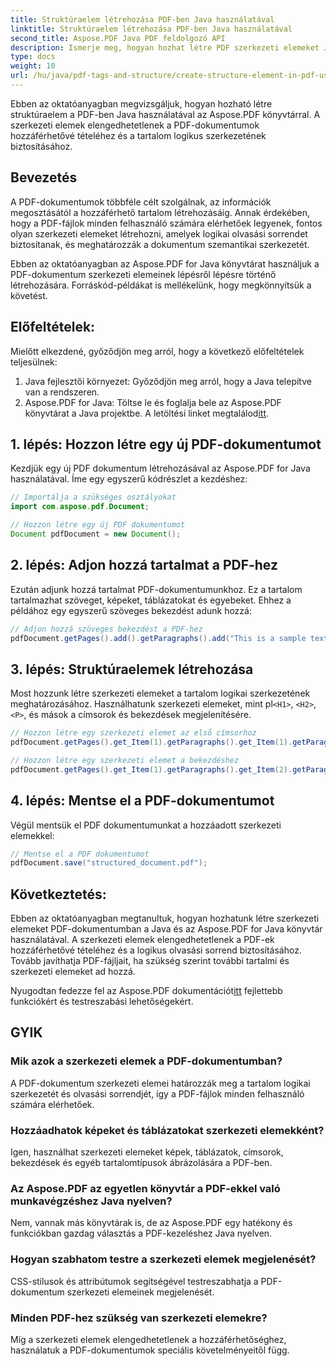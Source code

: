 ```yaml
---
title: Struktúraelem létrehozása PDF-ben Java használatával
linktitle: Struktúraelem létrehozása PDF-ben Java használatával
second_title: Aspose.PDF Java PDF feldolgozó API
description: Ismerje meg, hogyan hozhat létre PDF szerkezeti elemeket Java nyelven az Aspose.PDF segítségével. Javítsa a PDF hozzáférhetőségét és a logikai tartalomáramlást.
type: docs
weight: 10
url: /hu/java/pdf-tags-and-structure/create-structure-element-in-pdf-using-java/
---
```

Ebben az oktatóanyagban megvizsgáljuk, hogyan hozható létre struktúraelem a PDF-ben Java használatával az Aspose.PDF könyvtárral. A szerkezeti elemek elengedhetetlenek a PDF-dokumentumok hozzáférhetővé tételéhez és a tartalom logikus szerkezetének biztosításához.

## Bevezetés

A PDF-dokumentumok többféle célt szolgálnak, az információk megosztásától a hozzáférhető tartalom létrehozásáig. Annak érdekében, hogy a PDF-fájlok minden felhasználó számára elérhetőek legyenek, fontos olyan szerkezeti elemeket létrehozni, amelyek logikai olvasási sorrendet biztosítanak, és meghatározzák a dokumentum szemantikai szerkezetét.

Ebben az oktatóanyagban az Aspose.PDF for Java könyvtárat használjuk a PDF-dokumentum szerkezeti elemeinek lépésről lépésre történő létrehozására. Forráskód-példákat is mellékelünk, hogy megkönnyítsük a követést.

## Előfeltételek:
Mielőtt elkezdené, győződjön meg arról, hogy a következő előfeltételek teljesülnek:

1. Java fejlesztői környezet: Győződjön meg arról, hogy a Java telepítve van a rendszeren.
2.  Aspose.PDF for Java: Töltse le és foglalja bele az Aspose.PDF könyvtárat a Java projektbe. A letöltési linket megtalálod[itt](https://releases.aspose.com/pdf/java/).

## 1. lépés: Hozzon létre egy új PDF-dokumentumot
Kezdjük egy új PDF dokumentum létrehozásával az Aspose.PDF for Java használatával. Íme egy egyszerű kódrészlet a kezdéshez:

```java
// Importálja a szükséges osztályokat
import com.aspose.pdf.Document;

// Hozzon létre egy új PDF dokumentumot
Document pdfDocument = new Document();
```

## 2. lépés: Adjon hozzá tartalmat a PDF-hez
Ezután adjunk hozzá tartalmat PDF-dokumentumunkhoz. Ez a tartalom tartalmazhat szöveget, képeket, táblázatokat és egyebeket. Ehhez a példához egy egyszerű szöveges bekezdést adunk hozzá:

```java
// Adjon hozzá szöveges bekezdést a PDF-hez
pdfDocument.getPages().add().getParagraphs().add("This is a sample text paragraph.");
```

## 3. lépés: Struktúraelemek létrehozása
 Most hozzunk létre szerkezeti elemeket a tartalom logikai szerkezetének meghatározásához. Használhatunk szerkezeti elemeket, mint pl`<H1>`, `<H2>`, `<P>`, és mások a címsorok és bekezdések megjelenítésére.

```java
// Hozzon létre egy szerkezeti elemet az első címsorhoz
pdfDocument.getPages().get_Item(1).getParagraphs().get_Item(1).getParagraphInfo().setStructureElementName("H1");

// Hozzon létre egy szerkezeti elemet a bekezdéshez
pdfDocument.getPages().get_Item(1).getParagraphs().get_Item(2).getParagraphInfo().setStructureElementName("P");
```

## 4. lépés: Mentse el a PDF-dokumentumot
Végül mentsük el PDF dokumentumunkat a hozzáadott szerkezeti elemekkel:

```java
// Mentse el a PDF dokumentumot
pdfDocument.save("structured_document.pdf");
```

## Következtetés:
Ebben az oktatóanyagban megtanultuk, hogyan hozhatunk létre szerkezeti elemeket PDF-dokumentumban a Java és az Aspose.PDF for Java könyvtár használatával. A szerkezeti elemek elengedhetetlenek a PDF-ek hozzáférhetővé tételéhez és a logikus olvasási sorrend biztosításához. Tovább javíthatja PDF-fájljait, ha szükség szerint további tartalmi és szerkezeti elemeket ad hozzá.

Nyugodtan fedezze fel az Aspose.PDF dokumentációt[itt](https://reference.aspose.com/pdf/java/) fejlettebb funkciókért és testreszabási lehetőségekért.

## GYIK

### Mik azok a szerkezeti elemek a PDF-dokumentumban?

A PDF-dokumentum szerkezeti elemei határozzák meg a tartalom logikai szerkezetét és olvasási sorrendjét, így a PDF-fájlok minden felhasználó számára elérhetőek.

### Hozzáadhatok képeket és táblázatokat szerkezeti elemekként?

Igen, használhat szerkezeti elemeket képek, táblázatok, címsorok, bekezdések és egyéb tartalomtípusok ábrázolására a PDF-ben.

### Az Aspose.PDF az egyetlen könyvtár a PDF-ekkel való munkavégzéshez Java nyelven?

Nem, vannak más könyvtárak is, de az Aspose.PDF egy hatékony és funkciókban gazdag választás a PDF-kezeléshez Java nyelven.

### Hogyan szabhatom testre a szerkezeti elemek megjelenését?

CSS-stílusok és attribútumok segítségével testreszabhatja a PDF-dokumentum szerkezeti elemeinek megjelenését.

### Minden PDF-hez szükség van szerkezeti elemekre?

Míg a szerkezeti elemek elengedhetetlenek a hozzáférhetőséghez, használatuk a PDF-dokumentumok speciális követelményeitől függ.